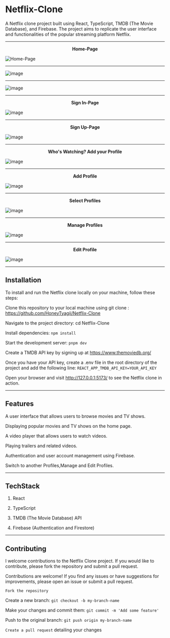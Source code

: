  # Netflix-Clone

 A Netflix clone project built using React, TypeScript, TMDB (The Movie Database), and Firebase. The project aims to replicate the user interface and functionalities of the popular streaming platform Netflix.

---

<p align="center"><strong>Home-Page</strong></p>

![Home-Page](https://github.com/HoneyTyagii/Netflix-Clone/assets/78690656/49adfb34-ed3a-4ed9-ab9a-365fd7f2fcf4)

---

![image](https://github.com/HoneyTyagii/Netflix-Clone/assets/78690656/c218d4ee-819e-4be2-82cf-dc5785b4c0a7)

---


![image](https://github.com/HoneyTyagii/Netflix-Clone/assets/78690656/02493a58-2a3d-4f8c-903f-17556a334265)

---


<p align="center"><strong>Sign In-Page</strong></p>

![image](https://github.com/HoneyTyagii/Netflix-Clone/assets/78690656/5cd942af-2885-478c-b883-a6a5e542ed2c)

---

<p align="center"><strong>Sign Up-Page</strong></p>

![image](https://github.com/HoneyTyagii/Netflix-Clone/assets/78690656/693578e4-ff53-4e37-9d0e-8249a351a4d6)

---


<p align="center"><strong>Who's Watching? Add your Profile</strong></p>


![image](https://github.com/HoneyTyagii/Netflix-Clone/assets/78690656/cc3cff58-c9dd-4eaf-86ef-8949ceea4ea9)

---


<p align="center"><strong>Add Profile</strong></p>

![image](https://github.com/HoneyTyagii/Netflix-Clone/assets/78690656/7da05871-7049-4ad0-a72f-a4c4e9ad3574)

---


<p align="center"><strong>Select Profiles</strong></p>

![image](https://github.com/HoneyTyagii/Netflix-Clone/assets/78690656/339bc865-459d-408b-a80b-a7f47fd9d134)

---

<p align="center"><strong>Manage Profiles</strong></p>

![image](https://github.com/HoneyTyagii/Netflix-Clone/assets/78690656/1dab37e3-cc41-4f3e-bb45-a2d3b4deac01)

---

<p align="center"><strong>Edit Profile</strong></p>

![image](https://github.com/HoneyTyagii/Netflix-Clone/assets/78690656/621aae94-120b-440b-b1a0-139038b76e1e)

---

## Installation
To install and run the Netflix clone locally on your machine, follow these steps:

Clone this repository to your local machine using git clone : https://github.com/HoneyTyagii/Netflix-Clone

Navigate to the project directory: cd Netflix-Clone

Install dependencies: `npm install`

Start the development server: `pnpm dev`

Create a TMDB API key by signing up at https://www.themoviedb.org/

Once you have your API key, create a .env file in the root directory of the project and add the following line: `REACT_APP_TMDB_API_KEY=YOUR_API_KEY`

Open your browser and visit http://127.0.0.1:5173/ to see the Netflix clone in action.

---

## Features 

A user interface that allows users to browse movies and TV shows.

Displaying popular movies and TV shows on the home page.

A video player that allows users to watch videos.

Playing trailers and related videos.

Authentication and user account management using Firebase.

Switch to another Profiles,Manage and Edit Profiles.

---

## TechStack

1. React

2. TypeScript

3. TMDB (The Movie Database) API

4. Firebase (Authentication and Firestore)

---

## Contributing

I welcome contributions to the Netflix Clone project. If you would like to contribute, please fork the repository and submit a pull request.

Contributions are welcome! If you find any issues or have suggestions for improvements, please open an issue or submit a pull request.

`Fork the repository`

Create a new branch: `git checkout -b my-branch-name`

Make your changes and commit them: `git commit -m 'Add some feature'`

Push to the original branch: `git push origin my-branch-name`

`Create a pull request` detailing your changes
